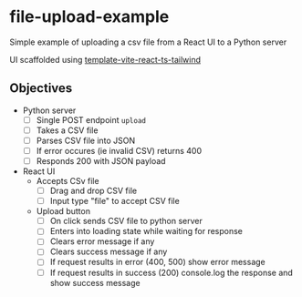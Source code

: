 # file-upload-example
Simple example of uploading a csv file from a React UI to a Python server

UI scaffolded using [template-vite-react-ts-tailwind](https://github.com/RoyRao2333/template-vite-react-ts-tailwind/tree/main)

## Objectives
- Python server
  - [ ] Single POST endpoint `upload`
  - [ ] Takes a CSV file
  - [ ] Parses CSV file into JSON
  - [ ] If error occures (ie invalid CSV) returns 400
  - [ ] Responds 200 with JSON payload
- React UI
  - Accepts CSv file
    - [ ] Drag and drop CSV file
    - [ ] Input type "file" to accept CSV file
  - Upload button
    - [ ] On click sends CSV file to python server
    - [ ] Enters into loading state while waiting for response
    - [ ] Clears error message if any
    - [ ] Clears success message if any
    - [ ] If request results in error (400, 500) show error message
    - [ ] If request results in success (200) console.log the response and show success message